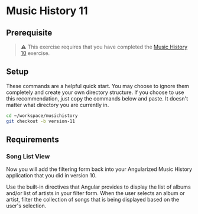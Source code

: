 # Music History 11

## Prerequisite

> :warning: This exercise requires that you have completed the [Music History 10](MF_MUSIC_HISTORY_10.md) exercise.

## Setup

These commands are a helpful quick start. You may choose to ignore them completely and create your own directory structure. If you choose to use this recommendation, just copy the commands below and paste. It doesn't matter what directory you are currently in.

```bash
cd ~/workspace/musichistory
git checkout -b version-11
```

## Requirements

### Song List View

Now you will add the filtering form back into your Angularized Music History application that you did in version 10.

Use the built-in directives that Angular provides to display the list of albums and/or list of artists in your filter form. When the user selects an album or artist, filter the collection of songs that is being displayed based on the user's selection.
